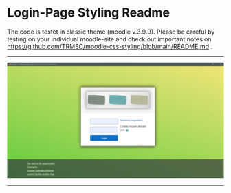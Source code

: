 # Login-Page Styling Readme

The code is testet in classic theme (moodle v.3.9.9). Please be careful by testing on your individual moodle-site and check out important notes on https://github.com/TRMSC/moodle-css-styling/blob/main/README.md .

---------------------
![htm-mode](https://raw.githubusercontent.com/TRMSC/moodle-css-styling/main/general/login-page/login-page-styling%20thumbnail.png)

---------------------
